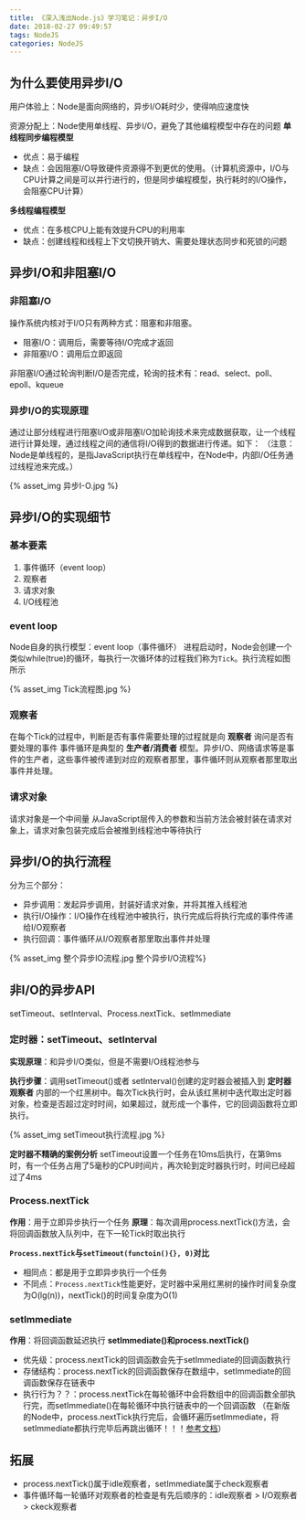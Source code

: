 ```yaml
---
title: 《深入浅出Node.js》学习笔记：异步I/O
date: 2018-02-27 09:49:57
tags: NodeJS
categories: NodeJS
---
```


## 为什么要使用异步I/O
用户体验上：Node是面向网络的，异步I/O耗时少，使得响应速度快

资源分配上：Node使用单线程、异步I/O，避免了其他编程模型中存在的问题
**单线程同步编程模型**
- 优点：易于编程
- 缺点：会因阻塞I/O导致硬件资源得不到更优的使用。（计算机资源中，I/O与CPU计算之间是可以并行进行的，但是同步编程模型，执行耗时的I/O操作，会阻塞CPU计算）

**多线程编程模型**
- 优点：在多核CPU上能有效提升CPU的利用率
- 缺点：创建线程和线程上下文切换开销大、需要处理状态同步和死锁的问题

## 异步I/O和非阻塞I/O
### 非阻塞I/O
操作系统内核对于I/O只有两种方式：阻塞和非阻塞。
- 阻塞I/O：调用后，需要等待I/O完成才返回
- 非阻塞I/O：调用后立即返回

非阻塞I/O通过轮询判断I/O是否完成，轮询的技术有：read、select、poll、epoll、kqueue

### 异步I/O的实现原理
通过让部分线程进行阻塞I/O或非阻塞I/O加轮询技术来完成数据获取，让一个线程进行计算处理，通过线程之间的通信将I/O得到的数据进行传递。如下：
（注意：Node是单线程的，是指JavaScript执行在单线程中，在Node中，内部I/O任务通过线程池来完成。）
<div style="max-width: 400px">
{% asset_img 异步I-O.jpg %}
</div>

## 异步I/O的实现细节
### 基本要素
1. 事件循环（event loop）
2. 观察者
3. 请求对象
4. I/O线程池

### event loop
Node自身的执行模型：event loop（事件循环）
进程启动时，Node会创建一个类似while(true)的循环，每执行一次循环体的过程我们称为`Tick`。执行流程如图所示
<div style="max-width: 400px">
{% asset_img Tick流程图.jpg %}
</div>

### 观察者
在每个Tick的过程中，判断是否有事件需要处理的过程就是向 **观察者** 询问是否有要处理的事件
事件循环是典型的 **生产者/消费者** 模型。异步I/O、网络请求等是事件的生产者，这些事件被传递到对应的观察者那里，事件循环则从观察者那里取出事件并处理。

### 请求对象
请求对象是一个中间量
从JavaScript层传入的参数和当前方法会被封装在请求对象上，请求对象包装完成后会被推到线程池中等待执行

## 异步I/O的执行流程
分为三个部分：
* 异步调用：发起异步调用，封装好请求对象，并将其推入线程池
* 执行I/O操作：I/O操作在线程池中被执行，执行完成后将执行完成的事件传递给I/O观察者
* 执行回调：事件循环从I/O观察者那里取出事件并处理
<div style="max-width: 600px">
{% asset_img 整个异步IO流程.jpg 整个异步I/O流程%}
</div>

## 非I/O的异步API
setTimeout、setInterval、Process.nextTick、setImmediate

### 定时器：setTimeout、setInterval
**实现原理**：和异步I/O类似，但是不需要I/O线程池参与

**执行步骤**：调用setTimeout()或者 setInterval()创建的定时器会被插入到 **定时器观察者** 内部的一个红黑树中。每次Tick执行时，会从该红黑树中迭代取出定时器对象，检查是否超过定时时间，如果超过，就形成一个事件，它的回调函数将立即执行。
<div style="max-width: 600px">
{% asset_img setTimeout执行流程.jpg %}
</div>

**定时器不精确的案例分析**
setTimeout设置一个任务在10ms后执行，在第9ms时，有一个任务占用了5毫秒的CPU时间片，再次轮到定时器执行时，时间已经超过了4ms

### Process.nextTick
**作用**：用于立即异步执行一个任务
**原理**：每次调用process.nextTick()方法，会将回调函数放入队列中，在下一轮Tick时取出执行

**`Process.nextTick`与`setTimeout(functoin(){}, 0)`对比**
  - 相同点：都是用于立即异步执行一个任务
  - 不同点：`Process.nextTick`性能更好，定时器中采用红黑树的操作时间复杂度为O(lg(n))，nextTick()的时间复杂度为O(1)

### setImmediate
**作用**：将回调函数延迟执行
**setImmediate()和process.nextTick()**
* 优先级：process.nextTick的回调函数会先于setImmediate的回调函数执行
* 存储结构：process.nextTick的回调函数保存在数组中，setImmediate的回调函数保存在链表中
* 执行行为？？：process.nextTick在每轮循环中会将数组中的回调函数全部执行完，而setImmediate()在每轮循环中执行链表中的一个回调函数
（在新版的Node中，process.nextTick执行完后，会循环遍历setImmediate，将setImmediate都执行完毕后再跳出循环！！！[参考文档](https://segmentfault.com/a/1190000008595101)）

## 拓展
* process.nextTick()属于idle观察者，setImmediate属于check观察者
* 事件循环每一轮循环对观察者的检查是有先后顺序的：idle观察者 > I/O观察者 > ckeck观察者
